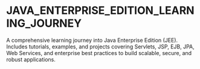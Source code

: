 # JAVA_ENTERPRISE_EDITION_LEARNING_JOURNEY
A comprehensive learning journey into Java Enterprise Edition (JEE). Includes tutorials, examples, and projects covering Servlets, JSP, EJB, JPA, Web Services, and enterprise best practices to build scalable, secure, and robust applications.
